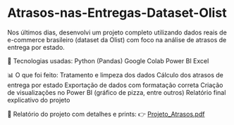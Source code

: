 # Atrasos-nas-Entregas-Dataset-Olist
Nos últimos dias, desenvolvi um projeto completo utilizando dados reais de e-commerce brasileiro (dataset da Olist) com foco na análise de atrasos de entrega por estado.

🚀 Tecnologias usadas:
Python (Pandas)
Google Colab
Power BI
Excel

📊 O que foi feito:
Tratamento e limpeza dos dados
Cálculo dos atrasos de entrega por estado
Exportação de dados com formatação correta
Criação de visualizações no Power BI (gráfico de pizza, entre outros)
Relatório final explicativo do projeto

📄 Relatório do projeto com detalhes e prints:
👉 [Projeto_Atrasos.pdf](https://github.com/user-attachments/files/21689725/Projeto_Atrasos.pdf)
